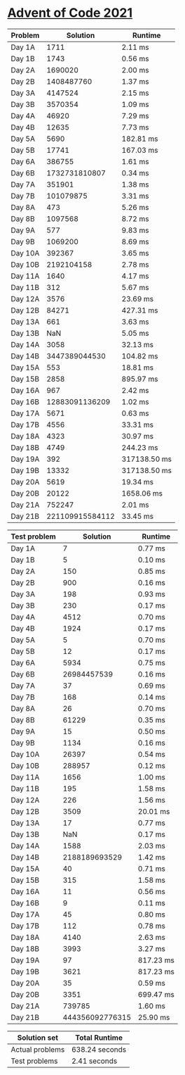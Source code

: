 # [Advent of Code 2021](https://adventofcode.com/2021)

| Problem | Solution | Runtime |
|---------|----------|---------|
|Day 1A| 1711 | 2.11 ms |
|Day 1B| 1743 | 0.56 ms |
|Day 2A| 1690020 | 2.00 ms |
|Day 2B| 1408487760 | 1.37 ms |
|Day 3A| 4147524 | 2.15 ms |
|Day 3B| 3570354 | 1.09 ms |
|Day 4A| 46920 | 7.29 ms |
|Day 4B| 12635 | 7.73 ms |
|Day 5A| 5690 | 182.81 ms |
|Day 5B| 17741 | 167.03 ms |
|Day 6A| 386755 | 1.61 ms |
|Day 6B| 1732731810807 | 0.34 ms |
|Day 7A| 351901 | 1.38 ms |
|Day 7B| 101079875 | 3.31 ms |
|Day 8A| 473 | 5.26 ms |
|Day 8B| 1097568 | 8.72 ms |
|Day 9A| 577 | 9.83 ms |
|Day 9B| 1069200 | 8.69 ms |
|Day 10A| 392367 | 3.65 ms |
|Day 10B| 2192104158 | 2.78 ms |
|Day 11A| 1640 | 4.17 ms |
|Day 11B| 312 | 5.67 ms |
|Day 12A| 3576 | 23.69 ms |
|Day 12B| 84271 | 427.31 ms |
|Day 13A| 661 | 3.63 ms |
|Day 13B| NaN | 5.05 ms |
|Day 14A| 3058 | 32.13 ms |
|Day 14B| 3447389044530 | 104.82 ms |
|Day 15A| 553 | 18.81 ms |
|Day 15B| 2858 | 895.97 ms |
|Day 16A| 967 | 2.42 ms |
|Day 16B| 12883091136209 | 1.02 ms |
|Day 17A| 5671 | 0.63 ms |
|Day 17B| 4556 | 33.31 ms |
|Day 18A| 4323 | 30.97 ms |
|Day 18B| 4749 | 244.23 ms |
|Day 19A| 392 | 317138.50 ms |
|Day 19B| 13332 | 317138.50 ms |
|Day 20A| 5619 | 19.34 ms |
|Day 20B| 20122 | 1658.06 ms |
|Day 21A| 752247 | 2.01 ms |
|Day 21B| 221109915584112 | 33.45 ms |

| Test problem | Solution | Runtime |
|--------------|----------|---------|
|Day 1A| 7 | 0.77 ms |
|Day 1B| 5 | 0.10 ms |
|Day 2A| 150 | 0.85 ms |
|Day 2B| 900 | 0.16 ms |
|Day 3A| 198 | 0.93 ms |
|Day 3B| 230 | 0.17 ms |
|Day 4A| 4512 | 0.70 ms |
|Day 4B| 1924 | 0.17 ms |
|Day 5A| 5 | 0.70 ms |
|Day 5B| 12 | 0.17 ms |
|Day 6A| 5934 | 0.75 ms |
|Day 6B| 26984457539 | 0.16 ms |
|Day 7A| 37 | 0.69 ms |
|Day 7B| 168 | 0.14 ms |
|Day 8A| 26 | 0.70 ms |
|Day 8B| 61229 | 0.35 ms |
|Day 9A| 15 | 0.50 ms |
|Day 9B| 1134 | 0.16 ms |
|Day 10A| 26397 | 0.54 ms |
|Day 10B| 288957 | 0.12 ms |
|Day 11A| 1656 | 1.00 ms |
|Day 11B| 195 | 1.58 ms |
|Day 12A| 226 | 1.56 ms |
|Day 12B| 3509 | 20.01 ms |
|Day 13A| 17 | 0.77 ms |
|Day 13B| NaN | 0.17 ms |
|Day 14A| 1588 | 2.03 ms |
|Day 14B| 2188189693529 | 1.42 ms |
|Day 15A| 40 | 0.71 ms |
|Day 15B| 315 | 1.58 ms |
|Day 16A| 11 | 0.56 ms |
|Day 16B| 9 | 0.11 ms |
|Day 17A| 45 | 0.80 ms |
|Day 17B| 112 | 0.78 ms |
|Day 18A| 4140 | 2.63 ms |
|Day 18B| 3993 | 3.27 ms |
|Day 19A| 97 | 817.23 ms |
|Day 19B| 3621 | 817.23 ms |
|Day 20A| 35 | 0.59 ms |
|Day 20B| 3351 | 699.47 ms |
|Day 21A| 739785 | 1.60 ms |
|Day 21B| 444356092776315 | 25.90 ms |

| Solution set | Total Runtime |
|--------------|---------------|
| Actual problems | 638.24 seconds |
| Test problems | 2.41 seconds |

